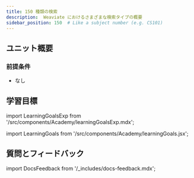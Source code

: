 ```yaml
---
title: 150 種類の検索
description:  Weaviate におけるさまざまな検索タイプの概要
sidebar_position: 150  # Like a subject number (e.g. CS101)
---
```


## <i class="fa-solid fa-chalkboard-user"></i> ユニット概要

### <i class="fa-solid fa-clipboard-list-check"></i> 前提条件

- なし

## <i class="fa-solid fa-chalkboard-user"></i> 学習目標

import LearningGoalsExp from '/src/components/Academy/learningGoalsExp.mdx';

<LearningGoalsExp />

import LearningGoals from '/src/components/Academy/learningGoals.jsx';

<LearningGoals unitName="hello_weaviate"/>

## 質問とフィードバック

import DocsFeedback from '/_includes/docs-feedback.mdx';

<DocsFeedback/>